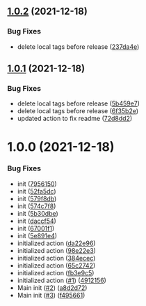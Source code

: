 ## [1.0.2](https://github.com/swarm-io/action-build-push-image/compare/v1.0.1...v1.0.2) (2021-12-18)


### Bug Fixes

* delete local tags before release ([237da4e](https://github.com/swarm-io/action-build-push-image/commit/237da4ea34c6bbe7f50e78da54d53f5e861e5e2b))

## [1.0.1](https://github.com/swarm-io/action-build-push-image/compare/v1.0.0...v1.0.1) (2021-12-18)


### Bug Fixes

* delete local tags before release ([5b459e7](https://github.com/swarm-io/action-build-push-image/commit/5b459e721766aab625c1a4a01bc1b1ef4a122580))
* delete local tags before release ([6f35b2e](https://github.com/swarm-io/action-build-push-image/commit/6f35b2e1eff5604ae788e44265f0c82f99aa938a))
* updated action to fix readme ([72d8dd2](https://github.com/swarm-io/action-build-push-image/commit/72d8dd2745c1d81436c3ef1acc9d2b6bb3d41cfb))

# 1.0.0 (2021-12-18)


### Bug Fixes

* init ([7956150](https://github.com/swarm-io/action-build-push-image/commit/795615082fa228b0221f1490a597b825791c07a0))
* init ([52fa5dc](https://github.com/swarm-io/action-build-push-image/commit/52fa5dc8cdb26cbce6b67b7859fbef199b931edb))
* init ([579f8db](https://github.com/swarm-io/action-build-push-image/commit/579f8db6ebd866eb4c42caa083a91b0f0d1af950))
* init ([574c7f8](https://github.com/swarm-io/action-build-push-image/commit/574c7f820e482f8190bb957b5bae7ea1e40dca6f))
* init ([5b30dbe](https://github.com/swarm-io/action-build-push-image/commit/5b30dbe961efdea4cdcd76072895b0f5c6807027))
* init ([daccf54](https://github.com/swarm-io/action-build-push-image/commit/daccf545b2d6bac3a6f56f300d9b9084bdf88aff))
* init ([67001f1](https://github.com/swarm-io/action-build-push-image/commit/67001f16addde585b7a78141bd0f8a9c900e5d99))
* init ([5e891e4](https://github.com/swarm-io/action-build-push-image/commit/5e891e4234867ea8ace0a144efd73edd1f9fc28c))
* initialized action ([da22e96](https://github.com/swarm-io/action-build-push-image/commit/da22e960a260e7a01554f3814f50fe55e2055b16))
* initialized action ([98e22e3](https://github.com/swarm-io/action-build-push-image/commit/98e22e32fb044bed05b4010b2143bf096ff93560))
* initialized action ([384ecec](https://github.com/swarm-io/action-build-push-image/commit/384ecec831afdd4d45f113d454a7edf529ab5d87))
* initialized action ([65c2742](https://github.com/swarm-io/action-build-push-image/commit/65c27424c6c62754b3391412026d2a68cc7c5146))
* initialized action ([fb3e9c5](https://github.com/swarm-io/action-build-push-image/commit/fb3e9c50724161c18900ed148b578690bd5105fd))
* initialized action ([#1](https://github.com/swarm-io/action-build-push-image/issues/1)) ([4912156](https://github.com/swarm-io/action-build-push-image/commit/49121565d30b0fc3b6c531c9dfb418c877570c60))
* Main init ([#2](https://github.com/swarm-io/action-build-push-image/issues/2)) ([a8d2d72](https://github.com/swarm-io/action-build-push-image/commit/a8d2d725cc007cc072f4f9940bc2445767e50205))
* Main init ([#3](https://github.com/swarm-io/action-build-push-image/issues/3)) ([f495661](https://github.com/swarm-io/action-build-push-image/commit/f495661ba42724d5aecc92ff8558eb4f8871c935))
